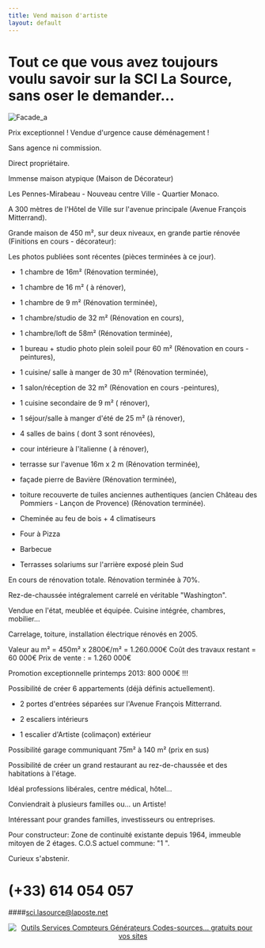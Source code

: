 ```yaml
---
title: Vend maison d'artiste
layout: default
---
```


# Tout ce que vous avez toujours voulu savoir sur la SCI La Source, sans oser le demander...

![Facade_a](http://jeuneespoir.free.fr/vendmaison/gifs/facade_a.jpg)

Prix exceptionnel ! Vendue d'urgence cause déménagement !

Sans agence ni commission.

Direct propriétaire.

Immense maison atypique (Maison de Décorateur)

Les Pennes-Mirabeau - Nouveau centre Ville - Quartier Monaco.

A 300 mètres de l'Hôtel de Ville  sur l'avenue principale (Avenue François Mitterrand).

Grande maison de 450 m², sur deux niveaux, en grande partie rénovée (Finitions en cours - décorateur):

Les photos publiées sont récentes (pièces terminées à ce jour).

- 1 chambre de 16m² (Rénovation terminée),
- 1 chambre de 16 m² ( à rénover),
- 1 chambre de 9 m² (Rénovation terminée),
- 1 chambre/studio de 32 m² (Rénovation en cours),
- 1 chambre/loft de 58m² (Rénovation terminée),
- 1 bureau + studio photo plein soleil pour 60 m² (Rénovation en cours - peintures),
- 1 cuisine/ salle à manger de 30 m² (Rénovation terminée),
- 1 salon/réception de 32 m² (Rénovation en cours -peintures),
- 1 cuisine secondaire de 9 m² ( rénover),
- 1 séjour/salle à manger d'été de 25 m² (à rénover),
- 4 salles de bains ( dont 3 sont rénovées),
- cour intérieure à l'italienne ( à rénover),
- terrasse sur l'avenue 16m x 2 m (Rénovation terminée),
- façade pierre de Bavière (Rénovation terminée),
- toiture recouverte de tuiles anciennes authentiques (ancien Château des Pommiers - Lançon de Provence) (Rénovation terminée).

- Cheminée au feu de bois + 4 climatiseurs
- Four à Pizza
- Barbecue
- Terrasses solariums sur l'arrière exposé plein Sud

En cours de rénovation totale. Rénovation terminée à 70%.

Rez-de-chaussée intégralement carrelé en véritable "Washington".

Vendue en l'état, meublée et équipée. Cuisine intégrée, chambres, mobilier...

Carrelage, toiture, installation électrique rénovés en 2005.

Valeur au m² = 450m² x 2800€/m² = 1.260.000€
Coût des travaux restant = 60 000€
Prix de vente : = 1.260 000€

Promotion exceptionnelle printemps 2013: 800 000€ !!!

Possibilité de créer 6 appartements (déjà définis actuellement).

- 2 portes d'entrées séparées sur l'Avenue François Mitterrand.

- 2 escaliers intérieurs
- 1 escalier d'Artiste (colimaçon) extérieur

Possibilité garage communiquant 75m² à 140 m² (prix en sus)

Possibilité de créer un grand restaurant au rez-de-chaussée et des habitations à l'étage.

Idéal professions libérales, centre médical, hôtel...

Conviendrait à plusieurs familles ou... un Artiste!

Intéressant pour grandes familles, investisseurs ou entreprises.

Pour constructeur: Zone de continuité existante depuis 1964, immeuble mitoyen de 2 étages. C.O.S actuel commune: "1 ".

Curieux s'abstenir.

# (+33) 614 054 057
####sci.lasource@laposte.net

<div style="text-align:center;"><script type="text/javascript" src="http://services.supportduweb.com/cpt_visites/49476-1-5.js"></script></div><a href="http://www.supportduweb.com/" style="display:block;text-align:center;" title="Outils Services Compteurs G&eacute;n&eacute;rateurs Codes-sources... gratuits pour vos sites"><img src="http://www.supportduweb.com/images/ban03.gif" alt="Outils Services Compteurs G&eacute;n&eacute;rateurs Codes-sources... gratuits pour vos sites" /></a>
